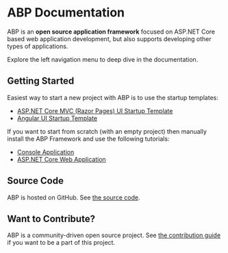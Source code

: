 ﻿# ABP Documentation

ABP is an **open source application framework** focused on ASP.NET Core based web application development, but also supports developing other types of applications.

Explore the left navigation menu to deep dive in the documentation.

## Getting Started

Easiest way to start a new project with ABP is to use the startup templates:

* [ASP.NET Core MVC (Razor Pages) UI Startup Template](Getting-Started.md?UI=MVC&DB=EF&Tiered=No)
* [Angular UI Startup Template](Getting-Started.md?UI=NG&DB=EF&Tiered=No)

If you want to start from scratch (with an empty project) then manually install the ABP Framework and use the following tutorials:

* [Console Application](Getting-Started-Console-Application.md)
* [ASP.NET Core Web Application](Getting-Started-AspNetCore-Application.md)

## Source Code

ABP is hosted on GitHub. See [the source code](https://github.com/abpframework/abp).

## Want to Contribute?

ABP is a community-driven open source project. See [the contribution guide](Contribution/Index.md) if you want to be a part of this project.
